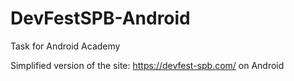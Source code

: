 # DevFestSPB-Android
Task for Android Academy

Simplified version of the site: https://devfest-spb.com/ on Android
